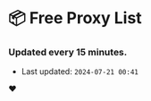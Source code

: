 # :package: Free Proxy List
### Updated every 15 minutes.

- Last updated: `2024-07-21 00:41`

:heart:
